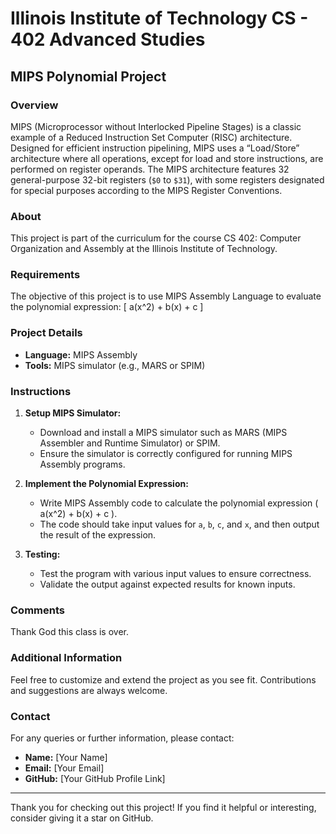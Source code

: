 # Illinois Institute of Technology CS - 402 Advanced Studies

## MIPS Polynomial Project

### Overview
MIPS (Microprocessor without Interlocked Pipeline Stages) is a classic example of a Reduced Instruction Set Computer (RISC) architecture. Designed for efficient instruction pipelining, MIPS uses a “Load/Store” architecture where all operations, except for load and store instructions, are performed on register operands. The MIPS architecture features 32 general-purpose 32-bit registers (`$0` to `$31`), with some registers designated for special purposes according to the MIPS Register Conventions.

### About
This project is part of the curriculum for the course CS 402: Computer Organization and Assembly at the Illinois Institute of Technology.

### Requirements
The objective of this project is to use MIPS Assembly Language to evaluate the polynomial expression:
\[ a(x^2) + b(x) + c \]

### Project Details
- **Language:** MIPS Assembly
- **Tools:** MIPS simulator (e.g., MARS or SPIM)

### Instructions
1. **Setup MIPS Simulator:**
   - Download and install a MIPS simulator such as MARS (MIPS Assembler and Runtime Simulator) or SPIM.
   - Ensure the simulator is correctly configured for running MIPS Assembly programs.

2. **Implement the Polynomial Expression:**
   - Write MIPS Assembly code to calculate the polynomial expression \( a(x^2) + b(x) + c \).
   - The code should take input values for `a`, `b`, `c`, and `x`, and then output the result of the expression.

3. **Testing:**
   - Test the program with various input values to ensure correctness.
   - Validate the output against expected results for known inputs.

### Comments
Thank God this class is over. 

### Additional Information
Feel free to customize and extend the project as you see fit. Contributions and suggestions are always welcome.

### Contact
For any queries or further information, please contact:

- **Name:** [Your Name]
- **Email:** [Your Email]
- **GitHub:** [Your GitHub Profile Link]

---

Thank you for checking out this project! If you find it helpful or interesting, consider giving it a star on GitHub.

